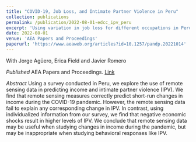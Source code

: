 ```yaml
---
title: "COVID-19, Job Loss, and Intimate Partner Violence in Peru"
collection: publications
permalink: /publication/2022-08-01-edcc_ipv_peru
excerpt: 'Using variation in job loss for different occupations in Perú, we find households with worse employment shocks experienced important decreases in income and increases in intimate partner violence during the COVID-19 pandemic. We document these households also had worse mental health outcomes during this time.'
date: 2022-08-01
venue: 'AEA Papers and Proceedings'
paperurl: 'https://www.aeaweb.org/articles?id=10.1257/pandp.20221014'
---
```


With Jorge Agüero, Erica Field and Javier Romero

_Published_ AEA Papers and Proceedings. [Link](https://www.aeaweb.org/articles?id=10.1257/pandp.20221014)

_Abstract_ Using a survey conducted in Peru, we explore the use of remote sensing data in predicting income and intimate partner violence (IPV). We find that remote sensing measures correctly predict short-run changes in income during the COVID-19 pandemic. However, the remote sensing data fail to explain any corresponding change in IPV. In contrast, using individualized information from our survey, we find that negative economic shocks result in higher levels of IPV. We conclude that remote sensing data may be useful when studying changes in income during the pandemic, but may be inappropriate when studying behavioral responses like IPV.
